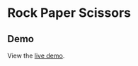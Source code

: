 # Rock Paper Scissors

## Demo
View the [live demo](https://elsiechen.github.io/rock-paper-scissors/).
